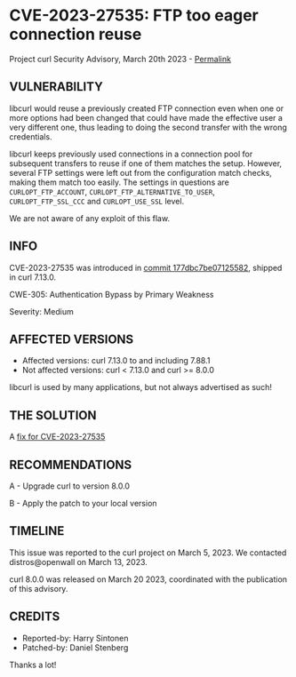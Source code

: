CVE-2023-27535: FTP too eager connection reuse
==============================================

Project curl Security Advisory, March 20th 2023 -
[Permalink](https://curl.se/docs/CVE-2023-27535.html)

VULNERABILITY
-------------

libcurl would reuse a previously created FTP connection even when one or more
options had been changed that could have made the effective user a very
different one, thus leading to doing the second transfer with the wrong
credentials.

libcurl keeps previously used connections in a connection pool for subsequent
transfers to reuse if one of them matches the setup. However, several FTP
settings were left out from the configuration match checks, making them match
too easily. The settings in questions are `CURLOPT_FTP_ACCOUNT`,
`CURLOPT_FTP_ALTERNATIVE_TO_USER`, `CURLOPT_FTP_SSL_CCC` and `CURLOPT_USE_SSL`
level.

We are not aware of any exploit of this flaw.

INFO
----

CVE-2023-27535 was introduced in [commit
177dbc7be07125582](https://github.com/curl/curl/commit/177dbc7be07125582),
shipped in curl 7.13.0.

CWE-305: Authentication Bypass by Primary Weakness

Severity: Medium

AFFECTED VERSIONS
-----------------

- Affected versions: curl 7.13.0 to and including 7.88.1
- Not affected versions: curl < 7.13.0 and curl >= 8.0.0

libcurl is used by many applications, but not always advertised as such!

THE SOLUTION
------------

A [fix for CVE-2023-27535](https://github.com/curl/curl/commit/8f4608468b890dc)

RECOMMENDATIONS
--------------

 A - Upgrade curl to version 8.0.0

 B - Apply the patch to your local version

TIMELINE
--------

This issue was reported to the curl project on March 5, 2023. We contacted
distros@openwall on March 13, 2023.

curl 8.0.0 was released on March 20 2023, coordinated with the publication of
this advisory.

CREDITS
-------

- Reported-by: Harry Sintonen
- Patched-by: Daniel Stenberg

Thanks a lot!
